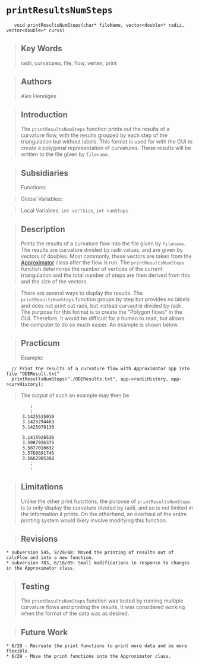 # `printResultsNumSteps` #
```
   void printResultsNumSteps(char* fileName, vector<double>* radii, vector<double>* curvs)
```

> ## Key Words ##
> radii, curvatures, file, flow, vertex, print

> ## Authors ##
> Alex Henniges

> ## Introduction ##
> The `printResultsNumSteps` function prints out the results of a curvature flow, with the results grouped by each step of the triangulation but without labels. This format is used for with the GUI to create a polygonal representation of curvatures. These results will be written to the file given by `filename`.

> ## Subsidiaries ##
> Functions:

> Global Variables:

> Local Variables: `int vertSize`, `int numSteps`

> ## Description ##
> Prints the results of a curvature flow into the file given by `filename`. The results are curvature divided by radii values, and are given by vectors of doubles. Most commonly, these vectors are taken from the [Approximator](CurvatureFlow.md) class after the flow is run. The `printResultsNumSteps` function determines the number of vertices of the current triangulation and the total number of steps are then derived from this and the size of the vectors.

> There are several ways to display the results. The `printResultsNumSteps` function groups by step but provides no labels and does not print out radii, but instead curvautre divided by radii. The purpose for this format is to create the "Polygon flows" in the GUI. Therefore, it would be difficult for a human to read, but allows the computer to do so much easier. An example is shown below.

> ## Practicum ##
> Example:
```
  // Print the results of a curvature flow with Approximator app into file "ODEResult.txt"
  printResultsNumSteps("./ODEResults.txt", app->radiiHistory, app->curvHistory);
```

> The output of such an example may then be
```
         :
         :
      3.1425515910
      3.1425294463
      3.1425078130

      3.1415926536
      3.5987926375
      3.5877016632
      3.5768691746
      3.5662905388
         :
         :
```

> ## Limitations ##
> Unlike the other print functions, the purpose of `printResultsNumSteps` is to only display the curvature divided by radii, and so is not limited in the information it prints. On the otherhand, an overhaul of the entire printing system would likely involve modifying this function.

> ## Revisions ##
    * subversion 545, 9/29/08: Moved the printing of results out of calcFlow and into a new function.
    * subversion 783, 6/18/09: Small modifications in response to changes in the Approximator class.

> ## Testing ##
> The `printResultsNumSteps` function was tested by running multiple curvature flows and printing the results. It was considered working when the format of the data was as desired.

> ## Future Work ##
    * 6/29 - Recreate the print functions to print more data and be more flexible.
    * 6/29 - Move the print functions into the Approximator class.